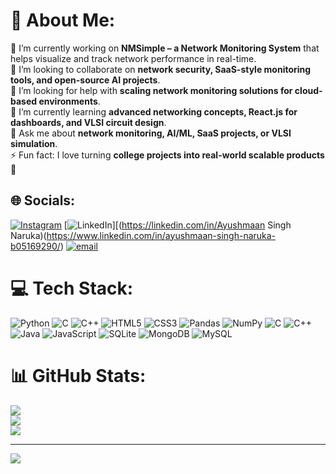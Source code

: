 # 💫 About Me:
🔭 I’m currently working on **NMSimple – a Network Monitoring System** that helps visualize and track network performance in real-time.  <br>🤝 I’m looking to collaborate on **network security, SaaS-style monitoring tools, and open-source AI projects**.  <br>🤔 I’m looking for help with **scaling network monitoring solutions for cloud-based environments**.  <br>🌱 I’m currently learning **advanced networking concepts, React.js for dashboards, and VLSI circuit design**.  <br>💬 Ask me about **network monitoring, AI/ML, SaaS projects, or VLSI simulation**.  <br>⚡ Fun fact: I love turning **college projects into real-world scalable products** 🚀  <br>


## 🌐 Socials:
[![Instagram](https://img.shields.io/badge/Instagram-%23E4405F.svg?logo=Instagram&logoColor=white)](https://instagram.com/wellwithayushmaan) [![LinkedIn](https://img.shields.io/badge/LinkedIn-%230077B5.svg?logo=linkedin&logoColor=white)][(https://linkedin.com/in/Ayushmaan Singh Naruka)(https://www.linkedin.com/in/ayushmaan-singh-naruka-b05169290/) [![email](https://img.shields.io/badge/Email-D14836?logo=gmail&logoColor=white)](mailto:ayushmaansinghnaruka@gmail.com) 

# 💻 Tech Stack:
![Python](https://img.shields.io/badge/python-3670A0?style=for-the-badge&logo=python&logoColor=ffdd54) ![C](https://img.shields.io/badge/c-%2300599C.svg?style=for-the-badge&logo=c&logoColor=white) ![C++](https://img.shields.io/badge/c++-%2300599C.svg?style=for-the-badge&logo=c%2B%2B&logoColor=white) ![HTML5](https://img.shields.io/badge/html5-%23E34F26.svg?style=for-the-badge&logo=html5&logoColor=white) ![CSS3](https://img.shields.io/badge/css3-%231572B6.svg?style=for-the-badge&logo=css3&logoColor=white) ![Pandas](https://img.shields.io/badge/pandas-%23150458.svg?style=for-the-badge&logo=pandas&logoColor=white) ![NumPy](https://img.shields.io/badge/numpy-%23013243.svg?style=for-the-badge&logo=numpy&logoColor=white) ![C](https://img.shields.io/badge/c-%2300599C.svg?style=for-the-badge&logo=c&logoColor=white) ![C++](https://img.shields.io/badge/c++-%2300599C.svg?style=for-the-badge&logo=c%2B%2B&logoColor=white) ![Java](https://img.shields.io/badge/java-%23ED8B00.svg?style=for-the-badge&logo=openjdk&logoColor=white) ![JavaScript](https://img.shields.io/badge/javascript-%23323330.svg?style=for-the-badge&logo=javascript&logoColor=%23F7DF1E) ![SQLite](https://img.shields.io/badge/sqlite-%2307405e.svg?style=for-the-badge&logo=sqlite&logoColor=white) ![MongoDB](https://img.shields.io/badge/MongoDB-%234ea94b.svg?style=for-the-badge&logo=mongodb&logoColor=white) ![MySQL](https://img.shields.io/badge/mysql-4479A1.svg?style=for-the-badge&logo=mysql&logoColor=white)
# 📊 GitHub Stats:
![](https://github-readme-stats.vercel.app/api?username=Nezeon&theme=dark&hide_border=true&include_all_commits=true&count_private=false)<br/>
![](https://nirzak-streak-stats.vercel.app/?user=Nezeon&theme=dark&hide_border=true)<br/>
![](https://github-readme-stats.vercel.app/api/top-langs/?username=Nezeon&theme=dark&hide_border=true&include_all_commits=true&count_private=false&layout=compact)

---
[![](https://visitcount.itsvg.in/api?id=Nezeon&icon=0&color=13)](https://visitcount.itsvg.in)

<!-- Proudly created with GPRM ( https://gprm.itsvg.in ) -->
